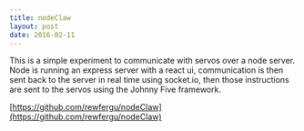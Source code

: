 ```yaml
---
title: nodeClaw
layout: post
date: 2016-02-11
---
```


This is a simple experiment to communicate with servos over a node server.  Node is running an express server with a react ui, communication is then sent back to the server in real time using socket.io, then those instructions are sent to the servos using the Johnny Five framework.

[https://github.com/rewfergu/nodeClaw](https://github.com/rewfergu/nodeClaw)
